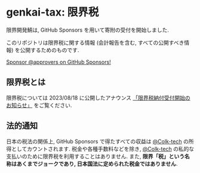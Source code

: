 # genkai-tax: 限界税

限界開発鯖は, GitHub Sponsors を用いて寄附の受付を開始しました.

このリポジトリは限界税に関する情報 (会計報告を含む, すべての公開すべき情報) を公開するためのものです.

[Sponsor @approvers on GitHub Sponsors!](https://github.com/sponsors/approvers)

## 限界税とは

限界税については 2023/08/18 に公開したアナウンス [「限界税納付受付開始のお知らせ」](https://github.com/approvers/genkai-tax/discussions/1) をご覧ください.

## 法的通知

日本の税法の関係上, GitHub Sponsors で得たすべての収益は [@Colk-tech](https://github.com/Colk-tech) の所得としてカウントされます.
税金や各種手数料などを除き, [@Colk-tech](https://github.com/Colk-tech) の私的な支払いのために限界税を利用することはありません.
また, **限界「税」という名称はあくまでジョークであり, 日本国法に定められた税金ではありません**.
